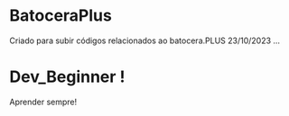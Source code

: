 # BatoceraPlus
Criado para subir códigos relacionados ao batocera.PLUS 23/10/2023 ...
# Dev_Beginner !
Aprender sempre!
